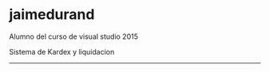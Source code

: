# jaimedurand
Alumno del curso de visual studio 2015

Sistema de Kardex y liquidacion
*******************************


